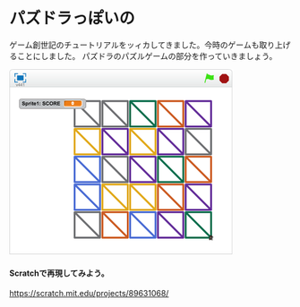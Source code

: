 # パズドラっぽいの

ゲーム創世記のチュートリアルをッィカしてきました。今時のゲームも取り上げることにしました。
パズドラのパズルゲームの部分を作っていきましょう。



![](scratch_sample.png)


#### Scratchで再現してみよう。


https://scratch.mit.edu/projects/89631068/